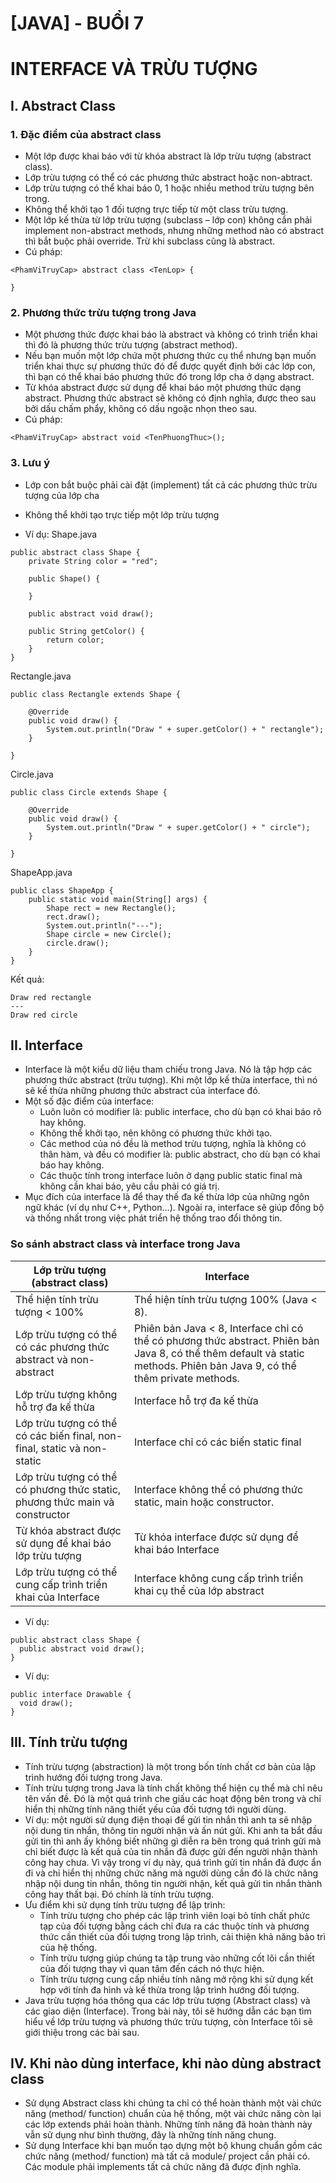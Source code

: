 # [JAVA] - BUỔI 7
# INTERFACE VÀ TRỪU TƯỢNG

## I. Abstract Class
### 1. Đặc điểm của abstract class
- Một lớp được khai báo với từ khóa abstract là lớp trừu tượng (abstract class).
- Lớp trừu tượng có thể có các phương thức abstract hoặc non-abtract.
- Lớp trừu tượng có thể khai báo 0, 1 hoặc nhiều method trừu tượng bên trong.
- Không thể khởi tạo 1 đối tượng trực tiếp từ một class trừu tượng.
- Một lớp kế thừa từ lớp trừu tượng (subclass – lớp con) không cần phải implement non-abstract methods, nhưng những method nào có abstract thì bắt buộc phải override. Trừ khi subclass cũng là abstract.
- Cú pháp: 
```
<PhamViTruyCap> abstract class <TenLop> {
     
}
```
### 2. Phương thức trừu tượng trong Java
- Một phương thức được khai báo là abstract và không có trình triển khai thì đó là phương thức trừu tượng (abstract method).
- Nếu bạn muốn một lớp chứa một phương thức cụ thể nhưng bạn muốn triển khai thực sự phương thức đó để được quyết định bởi các lớp con, thì bạn có thể khai báo phương thức đó trong lớp cha ở dạng abstract.
- Từ khóa abstract được sử dụng để khai báo một phương thức dạng abstract. Phương thức abstract sẽ không có định nghĩa, được theo sau bởi dấu chấm phẩy, không có dấu ngoặc nhọn theo sau.
- Cú pháp:
```
<PhamViTruyCap> abstract void <TenPhuongThuc>();
```
### 3. Lưu ý
- Lớp con bắt buộc phải cài đặt (implement) tất cả các phương thức trừu tượng của lớp cha
- Không thể khởi tạo trực tiếp một lớp trừu tượng
  
- Ví dụ:
Shape.java
```
public abstract class Shape {
    private String color = "red";
     
    public Shape() {
         
    }
     
    public abstract void draw();
     
    public String getColor() {
        return color;
    }
}
```
Rectangle.java
```
public class Rectangle extends Shape {
 
    @Override
    public void draw() {
        System.out.println("Draw " + super.getColor() + " rectangle");
    }
     
}
```
Circle.java
```
public class Circle extends Shape {
 
    @Override
    public void draw() {
        System.out.println("Draw " + super.getColor() + " circle");
    }
     
}
```
ShapeApp.java
```
public class ShapeApp {
    public static void main(String[] args) {
        Shape rect = new Rectangle();
        rect.draw();
        System.out.println("---");
        Shape circle = new Circle();
        circle.draw();      
    }
}
```
Kết quả:
```
Draw red rectangle
---
Draw red circle
```
## II. Interface
- Interface là một kiểu dữ liệu tham chiếu trong Java. Nó là tập hợp các phương thức abstract (trừu tượng). Khi một lớp kế thừa interface, thì nó sẽ kế thừa những phương thức abstract của interface đó.
- Một số đặc điểm của interface:
  - Luôn luôn có modifier là: public interface, cho dù bạn có khai báo rõ hay không.
  - Không thể khởi tạo, nên không có phương thức khởi tạo.
  - Các method của nó đều là method trừu tượng, nghĩa là không có thân hàm, và đều có modifier là: public abstract, cho dù bạn có khai báo hay không.
  - Các thuộc tính trong interface luôn ở dạng public static final mà không cần khai báo, yêu cầu phải có giá trị.
- Mục đích của interface là để thay thế đa kế thừa lớp của những ngôn ngữ khác (ví dụ như C++, Python…). Ngoài ra, interface sẽ giúp đồng bộ và thống nhất trong việc phát triển hệ thống trao đổi thông tin.
### So sánh abstract class và interface trong Java
| Lớp trừu tượng (abstract class)                                              | Interface                                                                                                                                                                 |
| ---------------------------------------------------------------------------- | ------------------------------------------------------------------------------------------------------------------------------------------------------------------------- |
| Thể hiện tính trừu tượng < 100%                                              | Thể hiện tính trừu tượng 100% (Java < 8).                                                                                                                                 |
| Lớp trừu tượng có thể có các phương thức abstract và non-abstract            | Phiên bản Java < 8, Interface chỉ có thể có phương thức abstract. Phiên bản Java 8, có thể thêm default và static methods. Phiên bản Java 9, có thể thêm private methods. |
| Lớp trừu tượng không hỗ trợ đa kế thừa                                       | Interface hỗ trợ đa kế thừa                                                                                                                                               |
| Lớp trừu tượng có thể có các biến final, non-final, static và non-static     | Interface chỉ có các biến static final                                                                                                                                    |
| Lớp trừu tượng có thể có phương thức static, phương thức main và constructor | Interface không thể có phương thức static, main hoặc constructor.                                                                                                         |
| Từ khóa abstract được sử dụng để khai báo lớp trừu tượng                     | Từ khóa interface được sử dụng để khai báo Interface                                                                                                                      |
| Lớp trừu tượng có thể cung cấp trình triển khai của Interface                | Interface không cung cấp trình triển khai cụ thể của lớp abstract                                                                                                         |
- Ví dụ: 
```
public abstract class Shape {
  public abstract void draw();
}
```
- Ví dụ:
```
public interface Drawable {
  void draw();
} 
```
## III. Tính trừu tượng
- Tính trừu tượng (abstraction) là một trong bốn tính chất cơ bản của lập trình hướng đối tượng trong Java.
- Tính trừu tượng trong Java là tính chất không thể hiện cụ thể mà chỉ nêu tên vấn đề. Đó là một quá trình che giấu các hoạt động bên trong và chỉ hiển thị những tính năng thiết yếu của đối tượng tới người dùng. 
- Ví dụ: một người sử dụng điện thoại để gửi tin nhắn thì anh ta sẽ nhập nội dung tin nhắn, thông tin người nhận và ấn nút gửi. Khi anh ta bắt đầu gửi tin thì anh ấy không biết những gì diễn ra bên trong quá trình gửi mà chỉ biết được là kết quả của tin nhắn đã được gửi đến người nhận thành công hay chưa. Vì vậy trong ví dụ này, quá trình gửi tin nhắn đã được ẩn đi và chỉ hiển thị những chức năng mà người dùng cần đó là chức năng nhập nội dung tin nhắn, thông tin người nhận, kết quả gửi tin nhắn thành công hay thất bại. Đó chính là tính trừu tượng.
- Ưu điểm khi sử dụng tính trừu tượng để lập trình:
  - Tính trừu tượng cho phép các lập trình viên loại bỏ tính chất phức tạp của đối tượng bằng cách chỉ đưa ra các thuộc tính và phương thức cần thiết của đối tượng trong lập trình, cải thiện khả năng bảo trì của hệ thống.
  - Tính trừu tượng giúp chúng ta tập trung vào những cốt lõi cần thiết của đối tượng thay vì quan tâm đến cách nó thực hiện.
  - Tính trừu tượng cung cấp nhiều tính năng mở rộng khi sử dụng kết hợp với tính đa hình và kế thừa trong lập trình hướng đối tượng.
- Java trừu tượng hóa thông qua các lớp trừu tượng (Abstract class) và các giao diện (Interface). Trong bài này, tôi sẽ hướng dẫn các bạn tìm hiểu về lớp trừu tượng và phương thức trừu tượng, còn Interface tôi sẽ giới thiệu trong các bài sau.
## IV. Khi nào dùng interface, khi nào dùng abstract class

- Sử dụng Abstract class khi chúng ta chỉ có thể hoàn thành một vài chức năng (method/ function) chuẩn của hệ thống, một vài chức năng còn lại các lớp extends phải hoàn thành. Những tính năng đã hoàn thành này vẫn sử dụng như bình thường, đây là những tính năng chung.
- Sử dụng Interface khi bạn muốn tạo dựng một bộ khung chuẩn gồm các chức năng (method/ function) mà tất cả module/ project cần phải có. Các module phải implements tất cả chức năng đã được định nghĩa.
